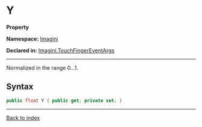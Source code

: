 # Y

**Property**

**Namespace:** [Imagini](Imagini.md)

**Declared in:** [Imagini.TouchFingerEventArgs](Imagini.TouchFingerEventArgs.md)

------



Normalized in the range 0...1.


## Syntax

```csharp
public float Y { public get; private set; }
```

------

[Back to index](index.md)